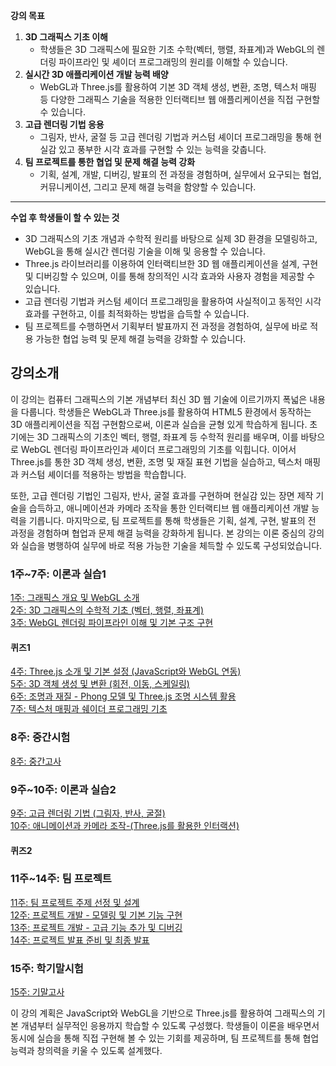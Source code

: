 **강의 목표**
1. **3D 그래픽스 기초 이해**  
   - 학생들은 3D 그래픽스에 필요한 기초 수학(벡터, 행렬, 좌표계)과 WebGL의 렌더링 파이프라인 및 셰이더 프로그래밍의 원리를 이해할 수 있습니다.
2. **실시간 3D 애플리케이션 개발 능력 배양**  
   - WebGL과 Three.js를 활용하여 기본 3D 객체 생성, 변환, 조명, 텍스처 매핑 등 다양한 그래픽스 기술을 적용한 인터랙티브 웹 애플리케이션을 직접 구현할 수 있습니다.
3. **고급 렌더링 기법 응용**  
   - 그림자, 반사, 굴절 등 고급 렌더링 기법과 커스텀 셰이더 프로그래밍을 통해 현실감 있고 풍부한 시각 효과를 구현할 수 있는 능력을 갖춥니다.
4. **팀 프로젝트를 통한 협업 및 문제 해결 능력 강화**  
   - 기획, 설계, 개발, 디버깅, 발표의 전 과정을 경험하며, 실무에서 요구되는 협업, 커뮤니케이션, 그리고 문제 해결 능력을 함양할 수 있습니다.
---
**수업 후 학생들이 할 수 있는 것**
- 3D 그래픽스의 기초 개념과 수학적 원리를 바탕으로 실제 3D 환경을 모델링하고, WebGL을 통해 실시간 렌더링 기술을 이해 및 응용할 수 있습니다.
- Three.js 라이브러리를 이용하여 인터랙티브한 3D 웹 애플리케이션을 설계, 구현 및 디버깅할 수 있으며, 이를 통해 창의적인 시각 효과와 사용자 경험을 제공할 수 있습니다.
- 고급 렌더링 기법과 커스텀 셰이더 프로그래밍을 활용하여 사실적이고 동적인 시각 효과를 구현하고, 이를 최적화하는 방법을 습득할 수 있습니다.
- 팀 프로젝트를 수행하면서 기획부터 발표까지 전 과정을 경험하여, 실무에 바로 적용 가능한 협업 능력 및 문제 해결 능력을 강화할 수 있습니다.

## 강의소개
이 강의는 컴퓨터 그래픽스의 기본 개념부터 최신 3D 웹 기술에 이르기까지 폭넓은 내용을 다룹니다. 학생들은 WebGL과 Three.js를 활용하여 HTML5 환경에서 동작하는 3D 애플리케이션을 직접 구현함으로써, 이론과 실습을 균형 있게 학습하게 됩니다. 초기에는 3D 그래픽스의 기초인 벡터, 행렬, 좌표계 등 수학적 원리를 배우며, 이를 바탕으로 WebGL 렌더링 파이프라인과 셰이더 프로그래밍의 기초를 익힙니다. 이어서 Three.js를 통한 3D 객체 생성, 변환, 조명 및 재질 표현 기법을 실습하고, 텍스처 매핑과 커스텀 셰이더를 적용하는 방법을 학습합니다.

또한, 고급 렌더링 기법인 그림자, 반사, 굴절 효과를 구현하며 현실감 있는 장면 제작 기술을 습득하고, 애니메이션과 카메라 조작을 통한 인터랙티브 웹 애플리케이션 개발 능력을 기릅니다. 마지막으로, 팀 프로젝트를 통해 학생들은 기획, 설계, 구현, 발표의 전 과정을 경험하며 협업과 문제 해결 능력을 강화하게 됩니다. 본 강의는 이론 중심의 강의와 실습을 병행하여 실무에 바로 적용 가능한 기술을 체득할 수 있도록 구성되었습니다.

### 1주~7주: 이론과 실습1
[1주: 그래픽스 개요 및 WebGL 소개](01.md)  
[2주: 3D 그래픽스의 수학적 기초 (벡터, 행렬, 좌표계)](02.md)  
[3주: WebGL 렌더링 파이프라인 이해 및 기본 구조 구현](03.md)  
#### 퀴즈1
[4주: Three.js 소개 및 기본 설정 (JavaScript와 WebGL 연동)](04.md)  
[5주: 3D 객체 생성 및 변환 (회전, 이동, 스케일링)](05.md)  
[6주: 조명과 재질 - Phong 모델 및 Three.js 조명 시스템 활용](06.md)  
[7주: 텍스처 매핑과 쉐이더 프로그래밍 기초](07.md)  
### 8주: 중간시험
[8주: 중간고사](08.md)  
### 9주~10주: 이론과 실습2
[9주: 고급 렌더링 기법 (그림자, 반사, 굴절)](09.md)  
[10주: 애니메이션과 카메라 조작-(Three.js를 활용한 인터랙션)](10.md)  
#### 퀴즈2
### 11주~14주: 팀 프로젝트
[11주: 팀 프로젝트 주제 선정 및 설계](11.md)  
[12주: 프로젝트 개발 - 모델링 및 기본 기능 구현](12.md)  
[13주: 프로젝트 개발 - 고급 기능 추가 및 디버깅](13.md)  
[14주: 프로젝트 발표 준비 및 최종 발표](14.md)  
### 15주: 학기말시험
[15주: 기말고사](15.md)  

이 강의 계획은 JavaScript와 WebGL을 기반으로 Three.js를 활용하여 그래픽스의 기본 개념부터 실무적인 응용까지 학습할 수 있도록 구성했다. 학생들이 이론을 배우면서 동시에 실습을 통해 직접 구현해 볼 수 있는 기회를 제공하며, 팀 프로젝트를 통해 협업 능력과 창의력을 키울 수 있도록 설계했다.
